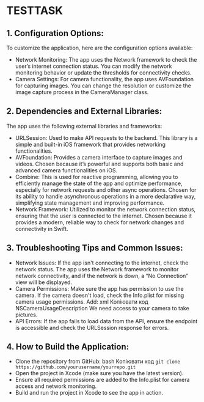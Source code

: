 # TESTTASK

## 1. Configuration Options:

To customize the application, here are the configuration options available:

* Network Monitoring: The app uses the Network framework to check the user’s internet connection status. You can modify the network monitoring behavior or update the thresholds for connectivity checks.
* Camera Settings: For camera functionality, the app uses AVFoundation for capturing images. You can change the resolution or customize the image capture process in the CameraManager class.
## 2. Dependencies and External Libraries:

The app uses the following external libraries and frameworks:

* URLSession: Used to make API requests to the backend.
This library is a simple and built-in iOS framework that provides networking functionalities.
* AVFoundation: Provides a camera interface to capture images and videos.
Chosen because it’s powerful and supports both basic and advanced camera functionalities on iOS.
* Combine: This is used for reactive programming, allowing you to efficiently manage the state of the app and optimize performance, especially for network requests and other async operations.
Chosen for its ability to handle asynchronous operations in a more declarative way, simplifying state management and improving performance.
* Network Framework: Utilized to monitor the network connection status, ensuring that the user is connected to the internet.
Chosen because it provides a modern, reliable way to check for network changes and connectivity in Swift.
## 3. Troubleshooting Tips and Common Issues:

* Network Issues: If the app isn't connecting to the internet, check the network status. The app uses the Network framework to monitor network connectivity, and if the network is down, a “No Connection” view will be displayed.
* Camera Permissions: Make sure the app has permission to use the camera. If the camera doesn't load, check the Info.plist for missing camera usage permissions. Add:
xml
Копіювати код
<key>NSCameraUsageDescription</key>
<string>We need access to your camera to take pictures.</string>
* API Errors: If the app fails to load data from the API, ensure the endpoint is accessible and check the URLSession response for errors.
## 4. How to Build the Application:

* Clone the repository from GitHub:
bash
Копіювати код
``` git clone https://github.com/yourusername/yourrepo.git ```
* Open the project in Xcode (make sure you have the latest version).
* Ensure all required permissions are added to the Info.plist for camera access and network monitoring.
* Build and run the project in Xcode to see the app in action.
